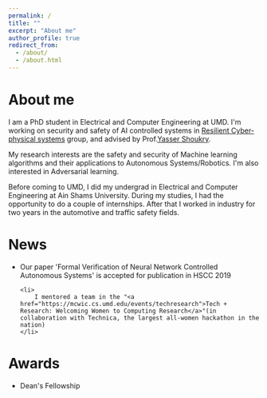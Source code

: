 ```yaml
---
permalink: /
title: ""
excerpt: "About me"
author_profile: true
redirect_from: 
  - /about/
  - /about.html
---
```


# About me
<p class="font-monospace" >
  I am a PhD student in Electrical and Computer Engineering at UMD. I'm working on security and safety of AI controlled systems in <a href="https://rcpsl.ece.umd.edu/home">Resilient Cyber-physical systems</a> group, and advised by Prof.<a href="http://www.ece.umd.edu/~yshoukry/">Yasser Shoukry</a>. 

</p>
<p class="font-monospace">
  	My research interests are the safety and security of Machine learning algorithms and their applications to Autonomous Systems/Robotics. I'm also interested in Adversarial learning.
</p>

<p class="font-monospace">
	Before coming to UMD, I did my undergrad in Electrical and Computer Engineering at Ain Shams University. During my studies, I had the opportunity to do a couple of internships. After that I worked in industry for two years in the automotive and traffic safety fields.
</p>

# News
<ul class="font-monospace">
	<li>
		Our paper 'Formal Verification of Neural Network Controlled Autonomous Systems' is accepted for publication in HSCC 2019
	</li>
	
	<li>
		I mentored a team in the "<a href="https://mcwic.cs.umd.edu/events/techresearch">Tech + Research: Welcoming Women to Computing Research</a>"(in collaboration with Technica, the largest all-women hackathon in the nation)
	</li>
</ul>

# Awards
<ul class="font-monospace">
	<li>
		Dean's Fellowship
	</li>
</ul>

